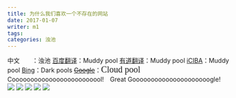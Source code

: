 ```yaml
---
title: 为什么我们喜欢一个不存在的网站
date: 2017-01-07
writer: m1
tags:
categories: 浊池
---
```

中文　　：浊池
[百度翻译](http://fanyi.baidu.com)：Muddy pool
[有道翻译](http://fanyi.youdao.com)：Muddy pool
[iCIBA](http://fy.iciba.com)：Muddy pool
[Bing](http://www.bing.com/translator/)：Dark pools
[<span style="text-decoration:line-through;">Google</span>](http://translate.google.cn)：<span style="font-size:20px;font-family:Verdana;">Cloud pool</span>　Cooooooooooooooooooooooool!　Great Gooooooooooooooooooooogle!
![](http://imglf.nosdn.127.net/img/RE4yTEZuL3FaSFpTdnFOc0ZMby9RRU5BZ1N6ZVMwYXJadW90UlYveFVYSHArVHRqbGx5enRnPT0.png?=imageView&thumbnail=500x0&quality=96&stripmeta=0&type=jpg%7Cwatermark&type=2)
![](http://imglf2.nosdn.127.net/img/RE4yTEZuL3FaSFpTdnFOc0ZMby9RQ0F4NnZ0RW9FQnZ6OElLaXI5TUZINERoaWU1bkxQQWVnPT0.png?=imageView&thumbnail=500x0&quality=96&stripmeta=0&type=jpg%7Cwatermark&type=2)
![](http://imglf2.nosdn.127.net/img/RE4yTEZuL3FaSFpTdnFOc0ZMby9RQjByeURaZW5Va3luVVVKVVhRbVpwYWQ4azM5VWQvZTFBPT0.png?=imageView&thumbnail=500x0&quality=96&stripmeta=0&type=jpg%7Cwatermark&type=2)
![](http://imglf0.nosdn.127.net/img/RE4yTEZuL3FaSFpTdnFOc0ZMby9RSUxwK3lGVW1WVGdGNE1keUdWQWxiTStJa20vc1lFc0NBPT0.png?=imageView&thumbnail=500x0&quality=96&stripmeta=0&type=jpg%7Cwatermark&type=2)
![](http://imglf1.nosdn.127.net/img/RE4yTEZuL3FaSFpTdnFOc0ZMby9RSzgrSnhMUXU2NW5lYlg3cnJGWDRZVHJORC9BZUQ2WWNBPT0.png?=imageView&thumbnail=500x0&quality=96&stripmeta=0&type=jpg%7Cwatermark&type=2)